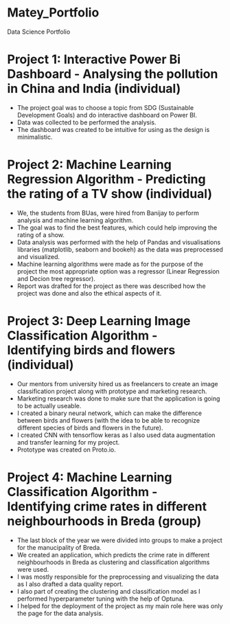 # Matey_Portfolio
Data Science Portfolio

# Project 1: Interactive Power Bi Dashboard - Analysing the pollution in China and India (individual)
- The project goal was to choose a topic from SDG (Sustainable Development Goals) and do interactive dashboard on Power BI.
- Data was collected to be performed the analysis.
- The dashboard was created to be intuitive for using as the design is minimalistic.

# Project 2: Machine Learning Regression Algorithm - Predicting the rating of a TV show (individual)
- We, the students from BUas, were hired from Banijay to perform analysis and machine learning algorithm.
- The goal was to find the best features, which could help improving the rating of a show.
- Data analysis was performed with the help of Pandas and visualisations libraries (matplotlib, seaborn and bookeh) as the data was preprocessed and visualized.
- Machine learning algorithms were made as for the purpose of the project the most appropriate option was a regressor (Linear Regression and Decion tree regressor).
- Report was drafted for the project as there was described how the project was done and also the ethical aspects of it.

# Project 3: Deep Learning Image Classification Algorithm - Identifying birds and flowers (individual)
- Our mentors from university hired us as freelancers to create an image classification project along with prototype and marketing research.
- Marketing research was done to make sure that the application is going to be actually useable.
- I created a binary neural network, which can make the difference between birds and flowers (with the idea to be able to recognize different species of birds and flowers in the future).
- I created CNN with tensorflow keras as I also used data augmentation and transfer learning for my project.
- Prototype was created on Proto.io.

# Project 4: Machine Learning Classification Algorithm - Identifying crime rates in different neighbourhoods in Breda (group)
- The last block of the year we were divided into groups to make a project for the manucipality of Breda.
- We created an application, which predicts the crime rate in different neighbourhoods in Breda as clustering and classification algorithms were used.
- I was mostly responsible for the preprocessing and visualizing the data as I also drafted a data quality report.
- I also part of creating the clustering and classification model as I performed hyperparameter tuning with the help of Optuna.
- I helped for the deployment of the project as my main role here was only the page for the data analysis.
